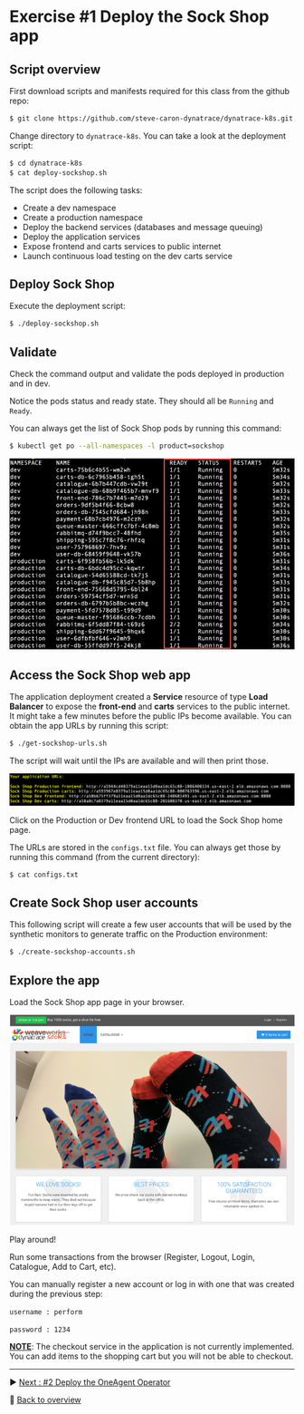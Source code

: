 # Exercise #1 Deploy the Sock Shop app

## Script overview

First download scripts and manifests required for this class from the github repo:
```sh
$ git clone https://github.com/steve-caron-dynatrace/dynatrace-k8s.git
```
Change directory to `dynatrace-k8s`. You can take a look at the deployment script:
```sh
$ cd dynatrace-k8s
$ cat deploy-sockshop.sh
```
The script does the following tasks:
- Create a dev namespace
- Create a production namespace
- Deploy the backend services (databases and message queuing)
- Deploy the application services
- Expose frontend and carts services to public internet
- Launch continuous load testing on the dev carts service

## Deploy Sock Shop
Execute the deployment script:
```sh
$ ./deploy-sockshop.sh
```
## Validate
Check the command output and validate the pods deployed in production and in dev.

Notice the pods status and ready state. They should all be `Running` and `Ready`. 

You can always get the list of Sock Shop pods by running this command: 

```sh
$ kubectl get po --all-namespaces -l product=sockshop
```

![validation](assets/validate.png)

## Access the Sock Shop web app

The application deployment created a <b>Service</b> resource of type <b>Load Balancer</b> to expose the <b>front-end</b> and <b>carts</b> services to the public internet. It might take a few minutes before the public IPs become available.
You can obtain the app URLs by running this script:

```sh
$ ./get-sockshop-urls.sh
```
The script will wait until the IPs are available and will then print those. 

![app urls](assets/app_urls.png)

Click on the Production or Dev frontend URL to load the Sock Shop home page.

The URLs are stored in the `configs.txt` file. You can always get those by running this command (from the current directory):

```sh
$ cat configs.txt
```

## Create Sock Shop user accounts

This following script will create a few user accounts that will be used by the synthetic monitors to generate traffic on the Production environment:

```sh
$ ./create-sockshop-accounts.sh
```

## Explore the app

Load the Sock Shop app page in your browser.

![sockshop](assets/sockshop.png)

Play around! 

Run some transactions from the browser (Register, Logout, Login, Catalogue, Add to Cart, etc).

You can manually register a new account or log in with one that was created during the previous step:

`username : perform`

`password : 1234`

<b><u>NOTE</u></b>: The checkout service in the application is not currently implemented. You can add items to the shopping cart but you will not be able to checkout.

---

:arrow_forward: [Next : #2 Deploy the OneAgent Operator](../02_Deploy_OneAgent_Operator)

:arrow_up_small: [Back to overview](../)
